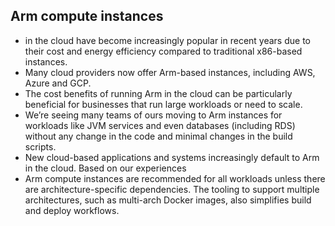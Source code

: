 ## Arm compute instances 
- in the cloud have become increasingly popular in recent years due to their cost and energy efficiency compared to traditional x86-based instances.
- Many cloud providers now offer Arm-based instances, including AWS, Azure and GCP.
- The cost benefits of running Arm in the cloud can be particularly beneficial for businesses that run large workloads or need to scale.
- We’re seeing many teams of ours moving to Arm instances for workloads like JVM services and even databases (including RDS) without any change in the code and minimal changes in the build scripts.
- New cloud-based applications and systems increasingly default to Arm in the cloud. Based on our experiences
- Arm compute instances are recommended for all workloads unless there are architecture-specific dependencies. The tooling to support multiple architectures, such as multi-arch Docker images, also simplifies build and deploy workflows.
